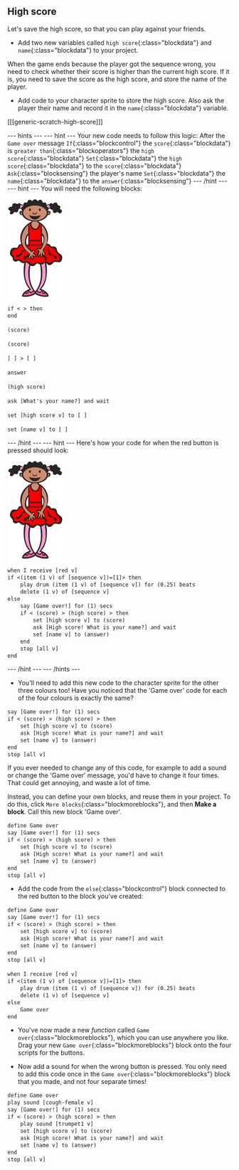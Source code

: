 ## High score

Let's save the high score, so that you can play against your friends.

+ Add two new variables called `high score`{:class="blockdata"} and `name`{:class="blockdata"} to your project.

When the game ends because the player got the sequence wrong, you need to check whether their score is higher than the current high score. If it is, you need to save the score as the high score, and store the name of the player.

+ Add code to your character sprite to store the high score. Also ask the player their name and record it in the `name`{:class="blockdata"} variable.

[[[generic-scratch-high-score]]]

--- hints ---
--- hint ---
Your new code needs to follow this logic:
After the `Game over` message
`If`{:class="blockcontrol"} the `score`{:class="blockdata"} is `greater than`{:class="blockoperators"} the `high score`{:class="blockdata"}
`Set`{:class="blockdata"} the `high score`{:class="blockdata"} to the `score`{:class="blockdata"}
`Ask`{:class="blocksensing"} the player's name
`Set`{:class="blockdata"} the `name`{:class="blockdata"} to the `answer`{:class="blocksensing"}
--- /hint ---
--- hint ---
You will need the following blocks:

![ballerina](images/ballerina.svg)

```blocks
if < > then
end

(score)

(score)

[ ] > [ ]

answer

(high score)

ask [What's your name?] and wait

set [high score v] to [ ] 

set [name v] to [ ] 
```
--- /hint ---
--- hint ---
Here's how your code for when the red button is pressed should look:

![ballerina](images/ballerina.svg)

```blocks
when I receive [red v]
if <(item (1 v) of [sequence v])=[1]> then
	play drum (item (1 v) of [sequence v]) for (0.25) beats
	delete (1 v) of [sequence v]
else
	say [Game over!] for (1) secs
	if < (score) > (high score) > then
		set [high score v] to (score)
		ask [High score! What is your name?] and wait
		set [name v] to (answer)
	end
	stop [all v]
end
```
--- /hint ---
--- /hints ---

+ You'll need to add this new code to the character sprite for the other three colours too! Have you noticed that the 'Game over' code for each of the four colours is exactly the same?

```blocks
say [Game over!] for (1) secs
if < (score) > (high score) > then
	set [high score v] to (score)
	ask [High score! What is your name?] and wait
	set [name v] to (answer)
end
stop [all v]
```

If you ever needed to change any of this code, for example to add a sound or change the 'Game over' message, you'd have to change it four times. That could get annoying, and waste a lot of time.

Instead, you can define your own blocks, and reuse them in your project. To do this, click `More blocks`{:class="blockmoreblocks"}, and then **Make a block**. Call this new block 'Game over'.

```blocks
define Game over
say [Game over!] for (1) secs
if < (score) > (high score) > then
	set [high score v] to (score)
	ask [High score! What is your name?] and wait
	set [name v] to (answer)
end
stop [all v]
```
+ Add the code from the `else`{:class="blockcontrol"} block connected to the red button to the block you've created:

```blocks
define Game over
say [Game over!] for (1) secs
if < (score) > (high score) > then
	set [high score v] to (score)
	ask [High score! What is your name?] and wait
	set [name v] to (answer)
end
stop [all v]

when I receive [red v]
if <(item (1 v) of [sequence v])=[1]> then
	play drum (item (1 v) of [sequence v]) for (0.25) beats
	delete (1 v) of [sequence v]
else
	Game over
end
```

+ You've now made a new _function_ called `Game over`{:class="blockmoreblocks"}, which you can use anywhere you like. Drag your new `Game over`{:class="blockmoreblocks"} block onto the four scripts for the buttons.


+ Now add a sound for when the wrong button is pressed. You only need to add this code once in the `Game over`{:class="blockmoreblocks"} block that you made, and not four separate times!

```blocks
define Game over
play sound [cough-female v]
say [Game over!] for (1) secs
if < (score) > (high score) > then
	play sound [trumpet1 v]
	set [high score v] to (score)
	ask [High score! What is your name?] and wait
	set [name v] to (answer)
end
stop [all v]
```
